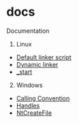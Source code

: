 # docs
Documentation

1. Linux
  - [Default linker script](https://github.com/bad1dea5/docs/blob/master/linux/default-linker-script.md)
  - [Dynamic linker](https://github.com/bad1dea5/docs/blob/master/linux/dynamic-linker.md)
  - [_start](https://github.com/bad1dea5/docs/blob/master/linux/_start.md)
  
2. Windows
  - [Calling Convention](https://github.com/bad1dea5/docs/blob/master/windows/calling-convention.md)
  - [Handles](https://github.com/bad1dea5/docs/blob/master/windows/handles.md)
  - [NtCreateFile](https://github.com/bad1dea5/docs/blob/master/windows/NtCreateFile.md)
